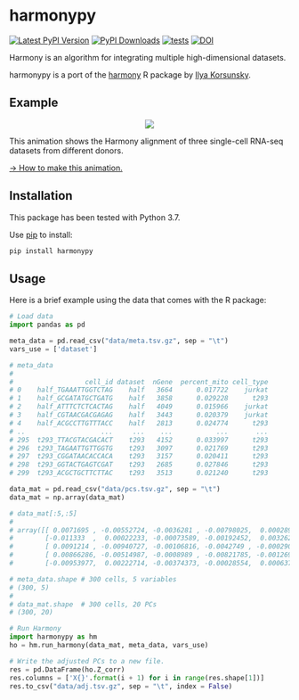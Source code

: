 harmonypy
=========

[![Latest PyPI Version][pb]][pypi] [![PyPI Downloads][db]][pypi] [![tests][gb]][yml]  [![DOI](https://zenodo.org/badge/229105533.svg)](https://zenodo.org/badge/latestdoi/229105533)

[gb]: https://github.com/slowkow/harmonypy/actions/workflows/python-package.yml/badge.svg
[yml]: https://github.com/slowkow/harmonypy/actions/workflows/python-package.yml
[pb]: https://img.shields.io/pypi/v/harmonypy.svg
[pypi]: https://pypi.org/project/harmonypy/

[db]: https://img.shields.io/pypi/dm/harmonypy?label=pypi%20downloads

Harmony is an algorithm for integrating multiple high-dimensional datasets.

harmonypy is a port of the [harmony] R package by [Ilya Korsunsky].

Example
-------

<p align="center">
  <img src="https://i.imgur.com/lqReopf.gif">
</p>

This animation shows the Harmony alignment of three single-cell RNA-seq datasets from different donors.

[→ How to make this animation.](https://slowkow.com/notes/harmony-animation/)

Installation
------------

This package has been tested with Python 3.7.

Use [pip] to install:

```bash
pip install harmonypy
```

Usage
-----

Here is a brief example using the data that comes with the R package:

```python
# Load data
import pandas as pd

meta_data = pd.read_csv("data/meta.tsv.gz", sep = "\t")
vars_use = ['dataset']

# meta_data
#
#                  cell_id dataset  nGene  percent_mito cell_type
# 0    half_TGAAATTGGTCTAG    half   3664      0.017722    jurkat
# 1    half_GCGATATGCTGATG    half   3858      0.029228      t293
# 2    half_ATTTCTCTCACTAG    half   4049      0.015966    jurkat
# 3    half_CGTAACGACGAGAG    half   3443      0.020379    jurkat
# 4    half_ACGCCTTGTTTACC    half   2813      0.024774      t293
# ..                   ...     ...    ...           ...       ...
# 295  t293_TTACGTACGACACT    t293   4152      0.033997      t293
# 296  t293_TAGAATTGTTGGTG    t293   3097      0.021769      t293
# 297  t293_CGGATAACACCACA    t293   3157      0.020411      t293
# 298  t293_GGTACTGAGTCGAT    t293   2685      0.027846      t293
# 299  t293_ACGCTGCTTCTTAC    t293   3513      0.021240      t293

data_mat = pd.read_csv("data/pcs.tsv.gz", sep = "\t")
data_mat = np.array(data_mat)

# data_mat[:5,:5]
#
# array([[ 0.0071695 , -0.00552724, -0.0036281 , -0.00798025,  0.00028931],
#        [-0.011333  ,  0.00022233, -0.00073589, -0.00192452,  0.0032624 ],
#        [ 0.0091214 , -0.00940727, -0.00106816, -0.0042749 , -0.00029096],
#        [ 0.00866286, -0.00514987, -0.0008989 , -0.00821785, -0.00126997],
#        [-0.00953977,  0.00222714, -0.00374373, -0.00028554,  0.00063737]])

# meta_data.shape # 300 cells, 5 variables
# (300, 5)
#
# data_mat.shape  # 300 cells, 20 PCs
# (300, 20)

# Run Harmony
import harmonypy as hm
ho = hm.run_harmony(data_mat, meta_data, vars_use)

# Write the adjusted PCs to a new file.
res = pd.DataFrame(ho.Z_corr)
res.columns = ['X{}'.format(i + 1) for i in range(res.shape[1])]
res.to_csv("data/adj.tsv.gz", sep = "\t", index = False)
```

[harmony]: https://github.com/immunogenomics/harmony
[Ilya Korsunsky]: https://github.com/ilyakorsunsky
[pip]: https://pip.readthedocs.io/

